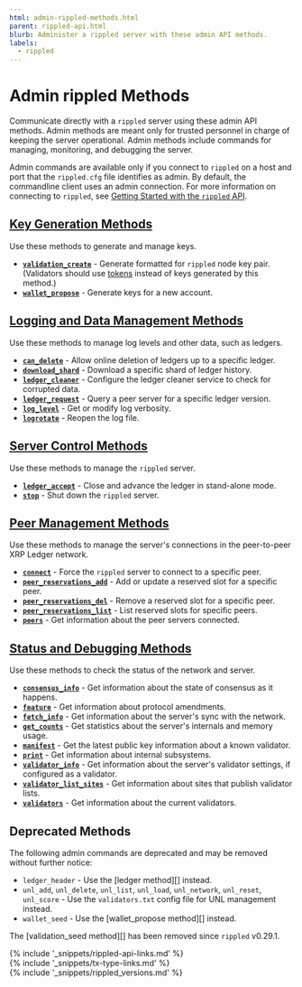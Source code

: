```yaml
---
html: admin-rippled-methods.html
parent: rippled-api.html
blurb: Administer a rippled server with these admin API methods.
labels:
  - rippled
---
```

# Admin rippled Methods

Communicate directly with a `rippled` server using these admin API methods. Admin methods are meant only for trusted personnel in charge of keeping the server operational. Admin methods include commands for managing, monitoring, and debugging the server.

Admin commands are available only if you connect to `rippled` on a host and port that the `rippled.cfg` file identifies as admin. By default, the commandline client uses an admin connection. For more information on connecting to `rippled`, see [Getting Started with the `rippled` API](get-started-using-http-websocket-apis.html).


## [Key Generation Methods](key-generation-methods.html)

Use these methods to generate and manage keys.

* **[`validation_create`](validation_create.html)** - Generate formatted for `rippled` node key pair. (Validators should use [tokens](run-rippled-as-a-validator.html) instead of keys generated by this method.)
* **[`wallet_propose`](wallet_propose.html)** - Generate keys for a new account.


## [Logging and Data Management Methods](logging-and-data-management-methods.html)

Use these methods to manage log levels and other data, such as ledgers.

* **[`can_delete`](can_delete.html)** - Allow online deletion of ledgers up to a specific ledger.
* **[`download_shard`](download_shard.html)** - Download a specific shard of ledger history.
* **[`ledger_cleaner`](ledger_cleaner.html)** - Configure the ledger cleaner service to check for corrupted data.
* **[`ledger_request`](ledger_request.html)** - Query a peer server for a specific ledger version.
* **[`log_level`](log_level.html)** - Get or modify log verbosity.
* **[`logrotate`](logrotate.html)** - Reopen the log file.


## [Server Control Methods](server-control-methods.html)

Use these methods to manage the `rippled` server.

* **[`ledger_accept`](ledger_accept.html)** - Close and advance the ledger in stand-alone mode.
* **[`stop`](stop.html)** - Shut down the `rippled` server.

## [Peer Management Methods](peer-management-methods.html)

Use these methods to manage the server's connections in the peer-to-peer XRP Ledger network.

* **[`connect`](connect.html)** - Force the `rippled` server to connect to a specific peer.
* **[`peer_reservations_add`](peer_reservations_add.html)** - Add or update a reserved slot for a specific peer.
* **[`peer_reservations_del`](peer_reservations_del.html)** - Remove a reserved slot for a specific peer.
* **[`peer_reservations_list`](peer_reservations_list.html)** - List reserved slots for specific peers.
* **[`peers`](peers.html)** - Get information about the peer servers connected.

## [Status and Debugging Methods](status-and-debugging-methods.html)

Use these methods to check the status of the network and server.

* **[`consensus_info`](consensus_info.html)** - Get information about the state of consensus as it happens.
* **[`feature`](feature.html)** - Get information about protocol amendments.
* **[`fetch_info`](fetch_info.html)** - Get information about the server's sync with the network.
* **[`get_counts`](get_counts.html)** - Get statistics about the server's internals and memory usage.
* **[`manifest`](manifest.html)** - Get the latest public key information about a known validator.
* **[`print`](print.html)** - Get information about internal subsystems.
* **[`validator_info`](validator_info.html)** - Get information about the server's validator settings, if configured as a validator.
* **[`validator_list_sites`](validator_list_sites.html)** - Get information about sites that publish validator lists.
* **[`validators`](validators.html)** - Get information about the current validators.


## Deprecated Methods

The following admin commands are deprecated and may be removed without further notice:

* `ledger_header` - Use the [ledger method][] instead.
* `unl_add`, `unl_delete`, `unl_list`, `unl_load`, `unl_network`, `unl_reset`, `unl_score` - Use the `validators.txt` config file for UNL management instead.
* `wallet_seed` - Use the [wallet_propose method][] instead.

The [validation_seed method][] has been removed since `rippled` v0.29.1.


<!--{# common link defs #}-->
{% include '_snippets/rippled-api-links.md' %}			
{% include '_snippets/tx-type-links.md' %}			
{% include '_snippets/rippled_versions.md' %}
